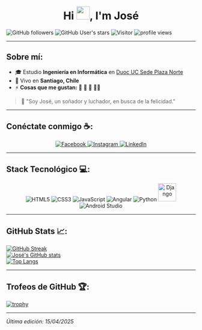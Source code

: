 <h1 align="center">Hi <img src="https://media.giphy.com/media/hvRJCLFzcasrR4ia7z/giphy.gif" width="35">, I'm José</h1>

  ![GitHub followers](https://img.shields.io/github/followers/NerdSyntax?style=social)
  ![GitHub User's stars](https://img.shields.io/github/stars/NerdSyntax?style=social)
  ![Visitor](https://visitor-badge.laobi.icu/badge?page_id=NerdSyntax)
  <img src="https://komarev.com/ghpvc/?username=NerdSyntax" alt="profile views" />


---

## Sobre mí:

- 🎓 Estudio **Ingeniería en Informática** en [Duoc UC Sede Plaza Norte](https://www.duoc.cl/sedes/plaza-norte/)
- 🏡 Vivo en **Santiago, Chile**
- ⚡ **Cosas que me gustan:** 🍕 🎥 🥊 🚴‍♂️

> 💬 "Soy José, un soñador y luchador, en busca de la felicidad."

---

## Conéctate conmigo ☕:

<div align="center">
  <a href="https://www.facebook.com/profile.php?id=61575347607030" target="_blank">
    <img src="https://img.icons8.com/fluency/48/facebook-new.png" title="Facebook"/>
  </a>
  <a href="https://www.instagram.com/nerdsyntax/" target="_blank">
    <img src="https://img.icons8.com/fluency/48/instagram-new.png" title="Instagram"/>
  </a>
  <a href="https://www.linkedin.com/in/josé-luis-oporto-valenzuela-9676a9293" target="_blank">
    <img src="https://img.icons8.com/fluency/48/linkedin.png" title="LinkedIn"/>
  </a>
</div>

---

## Stack Tecnológico 💻:

<div align="center">
  <img src="https://img.icons8.com/color/48/html-5--v1.png" title="HTML5"/> 
  <img src="https://img.icons8.com/color/48/css3.png" title="CSS3"/> 
  <img src="https://img.icons8.com/color/48/javascript--v1.png" title="JavaScript"/> 
  <img src="https://img.icons8.com/color/48/angularjs.png" title="Angular"/> 
  <img src="https://img.icons8.com/color/48/python--v1.png" title="Python"/>
 <img src="https://upload.wikimedia.org/wikipedia/commons/7/75/Django_logo.svg" title="Django" width="48" height="48" style="filter: hue-rotate(90deg) saturate(2);" />
  <img src="https://img.icons8.com/color/48/android-studio--v2.png" title="Android Studio"/> 
</div>

---

## GitHub Stats 📈:


  [![GitHub Streak](https://github-readme-streak-stats.herokuapp.com?user=NerdSyntax&theme=algolia)](https://git.io/streak-stats)  
  [![José's GitHub stats](https://github-readme-stats.vercel.app/api?username=NerdSyntax&theme=algolia)](https://github.com/NerdSyntax/github-readme-stats)  
  [![Top Langs](https://github-readme-stats.vercel.app/api/top-langs/?username=NerdSyntax&layout=compact&theme=algolia)](https://github.com/NerdSyntax/github-readme-stats)


---

## Trofeos de GitHub 🏆:

  [![trophy](https://github-profile-trophy.vercel.app/?username=NerdSyntax&theme=algolia)](https://github.com/NerdSyntax/github-profile-trophy)


---

*Última edición: 15/04/2025*

